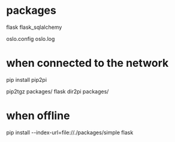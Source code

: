 # packages

flask flask_sqlalchemy

oslo.config oslo.log 

# when connected to the network

pip install pip2pi

pip2tgz packages/ flask
dir2pi packages/

# when offline

pip install --index-url=file://./packages/simple flask